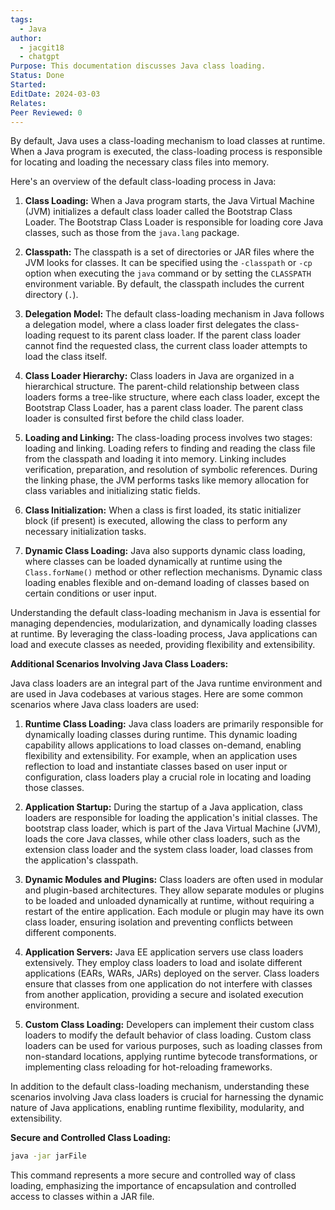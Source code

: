 ```yaml
---
tags:
  - Java
author:
  - jacgit18
  - chatgpt
Purpose: This documentation discusses Java class loading.
Status: Done
Started: 
EditDate: 2024-03-03
Relates: 
Peer Reviewed: 0
---
```

By default, Java uses a class-loading mechanism to load classes at runtime. When a Java program is executed, the class-loading process is responsible for locating and loading the necessary class files into memory.

Here's an overview of the default class-loading process in Java:

1. **Class Loading:** When a Java program starts, the Java Virtual Machine (JVM) initializes a default class loader called the Bootstrap Class Loader. The Bootstrap Class Loader is responsible for loading core Java classes, such as those from the `java.lang` package.

2. **Classpath:** The classpath is a set of directories or JAR files where the JVM looks for classes. It can be specified using the `-classpath` or `-cp` option when executing the `java` command or by setting the `CLASSPATH` environment variable. By default, the classpath includes the current directory (`.`).

3. **Delegation Model:** The default class-loading mechanism in Java follows a delegation model, where a class loader first delegates the class-loading request to its parent class loader. If the parent class loader cannot find the requested class, the current class loader attempts to load the class itself.

4. **Class Loader Hierarchy:** Class loaders in Java are organized in a hierarchical structure. The parent-child relationship between class loaders forms a tree-like structure, where each class loader, except the Bootstrap Class Loader, has a parent class loader. The parent class loader is consulted first before the child class loader.

5. **Loading and Linking:** The class-loading process involves two stages: loading and linking. Loading refers to finding and reading the class file from the classpath and loading it into memory. Linking includes verification, preparation, and resolution of symbolic references. During the linking phase, the JVM performs tasks like memory allocation for class variables and initializing static fields.

6. **Class Initialization:** When a class is first loaded, its static initializer block (if present) is executed, allowing the class to perform any necessary initialization tasks.

7. **Dynamic Class Loading:** Java also supports dynamic class loading, where classes can be loaded dynamically at runtime using the `Class.forName()` method or other reflection mechanisms. Dynamic class loading enables flexible and on-demand loading of classes based on certain conditions or user input.

Understanding the default class-loading mechanism in Java is essential for managing dependencies, modularization, and dynamically loading classes at runtime. By leveraging the class-loading process, Java applications can load and execute classes as needed, providing flexibility and extensibility.

**Additional Scenarios Involving Java Class Loaders:**

Java class loaders are an integral part of the Java runtime environment and are used in Java codebases at various stages. Here are some common scenarios where Java class loaders are used:

1. **Runtime Class Loading:** Java class loaders are primarily responsible for dynamically loading classes during runtime. This dynamic loading capability allows applications to load classes on-demand, enabling flexibility and extensibility. For example, when an application uses reflection to load and instantiate classes based on user input or configuration, class loaders play a crucial role in locating and loading those classes.

2. **Application Startup:** During the startup of a Java application, class loaders are responsible for loading the application's initial classes. The bootstrap class loader, which is part of the Java Virtual Machine (JVM), loads the core Java classes, while other class loaders, such as the extension class loader and the system class loader, load classes from the application's classpath.

3. **Dynamic Modules and Plugins:** Class loaders are often used in modular and plugin-based architectures. They allow separate modules or plugins to be loaded and unloaded dynamically at runtime, without requiring a restart of the entire application. Each module or plugin may have its own class loader, ensuring isolation and preventing conflicts between different components.

4. **Application Servers:** Java EE application servers use class loaders extensively. They employ class loaders to load and isolate different applications (EARs, WARs, JARs) deployed on the server. Class loaders ensure that classes from one application do not interfere with classes from another application, providing a secure and isolated execution environment.

5. **Custom Class Loading:** Developers can implement their custom class loaders to modify the default behavior of class loading. Custom class loaders can be used for various purposes, such as loading classes from non-standard locations, applying runtime bytecode transformations, or implementing class reloading for hot-reloading frameworks.

In addition to the default class-loading mechanism, understanding these scenarios involving Java class loaders is crucial for harnessing the dynamic nature of Java applications, enabling runtime flexibility, modularity, and extensibility.

**Secure and Controlled Class Loading:**

```bash
java -jar jarFile
```

This command represents a more secure and controlled way of class loading, emphasizing the importance of encapsulation and controlled access to classes within a JAR file.


